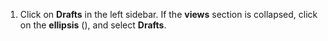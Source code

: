 1. Click on <i class="zulip-icon zulip-icon-drafts"></i> **Drafts**
   in the left sidebar. If the **views** section is collapsed, click on
   the **ellipsis** (<i class="zulip-icon zulip-icon-more-vertical"></i>),
   and select <i class="zulip-icon zulip-icon-drafts"></i> **Drafts**.
